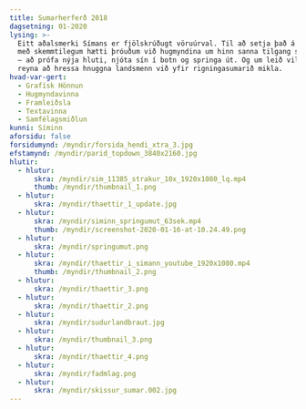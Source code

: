 ```yaml
---
title: Sumarherferð 2018
dagsetning: 01-2020
lysing: >-
  Eitt aðalsmerki Símans er fjölskrúðugt vöruúrval. Til að setja það á oddinn
  með skemmtilegum hætti þróuðum við hugmyndina um hinn sanna tilgang sumarsins
  — að prófa nýja hluti, njóta sín í botn og springa út. Og um leið vildum við
  reyna að hressa hnuggna landsmenn við yfir rigningasumarið mikla.
hvad-var-gert:
  - Grafísk Hönnun
  - Hugmyndavinna
  - Framleiðsla
  - Textavinna
  - Samfélagsmiðlun
kunni: Síminn
aforsidu: false
forsidumynd: /myndir/forsida_hendi_xtra_3.jpg
efstamynd: /myndir/parid_topdown_3840x2160.jpg
hlutir:
  - hlutur:
      skra: /myndir/sim_11385_strakur_10x_1920x1080_lq.mp4
      thumb: /myndir/thumbnail_1.png
  - hlutur:
      skra: /myndir/thaettir_1_update.jpg
  - hlutur:
      skra: /myndir/siminn_springumut_63sek.mp4
      thumb: /myndir/screenshot-2020-01-16-at-10.24.49.png
  - hlutur:
      skra: /myndir/springumut.png
  - hlutur:
      skra: /myndir/thaettir_i_simann_youtube_1920x1080.mp4
      thumb: /myndir/thumbnail_2.png
  - hlutur:
      skra: /myndir/thaettir_3.png
  - hlutur:
      skra: /myndir/thaettir_2.png
  - hlutur:
      skra: /myndir/sudurlandbraut.jpg
  - hlutur:
      skra: /myndir/thumbnail_3.png
  - hlutur:
      skra: /myndir/thaettir_4.png
  - hlutur:
      skra: /myndir/fadmlag.png
  - hlutur:
      skra: /myndir/skissur_sumar.002.jpg
---
```


